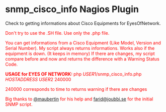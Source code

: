 # snmp_cisco_info Nagios Plugin
Check to getting informations about Cisco Equipments for EyesOfNetwork.

<font color="red"> Don't try to use the .SH file. Use only the .php file.

You can get informations from a Cisco Equipment (Like Model, Version and Serial Number).
My script always returns informations. Works also if the equipment is down. (It keeps in memory)
If there are changes, my script compare before and now and returns the difference with a Warning Status Code.


<b>USAGE for EYES OF NETWORK: </b>
php $USER1$/snmp_cisco_info.php $HOSTADDRESS$ $USER2$ 240000

240000 corresponds to time to returns warning if there are changes

Big thanks to <a href="https://github.com/maubertin">@maubertin</a> for his help and farid@joubbi.se for the initial SNMP script.
